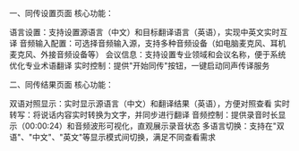 

一、同传设置页面
核心功能：

语言设置：支持设置源语言（中文）和目标翻译语言（英语），实现中英文实时互译
音频输入配置：可选择音频输入源，支持多种音频设备（如电脑麦克风、耳机麦克风、外接音频设备等）
会议信息：支持设置专业领域和会议名称，便于系统优化专业术语翻译
实时控制：提供"开始同传"按钮，一键启动同声传译服务

二、同传结果页面
核心功能：

双语对照显示：实时显示源语言（中文）和翻译结果（英语），方便对照查看
实时转写：将说话内容实时转换为文字，并同步进行翻译
音频控制：提供录音时长显示（00:00:24）和音频波形可视化，直观展示录音状态
多语言切换：支持在"双语"、"中文"、"英文"等显示模式间切换，满足不同查看需求